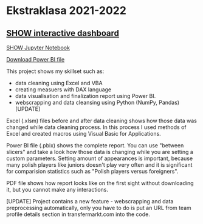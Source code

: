 # Ekstraklasa 2021-2022

## [SHOW interactive dashboard](https://app.powerbi.com/view?r=eyJrIjoiNmY5ZTcxYWEtZTExNi00ZWE0LThkZmItOGMwZDJlYWU0ZjFhIiwidCI6ImFjYjdlMzMyLWFjMTctNDA5ZC04OWZiLWE2MTQxNjEyNGM0YSIsImMiOjl9&pageName=ReportSection)

[SHOW Jupyter Notebook](https://github.com/michalprusaczyk98/Ekstraklasa-sezon-2021-2022/blob/main/Web_scrapping_and_preprocessing.ipynb)

[Download Power BI file](https://github.com/michalprusaczyk98/Ekstraklasa-sezon-2021-2022/raw/main/Ekstraklasa_2021-2022_Report.pbix)

This project shows my skillset such as: 
- data cleaning using Excel and VBA 
- creating measuers with DAX language 
- data visualisation and finalization report using Power BI.
- webscrapping and data cleansing using Python (NumPy, Pandas) [UPDATE]

Excel (.xlsm) files before and after data cleaning shows how those data was changed while data cleaning process. In this process I used methods of Excel and
created macros using Visual Basic for Applications. 

Power BI file (.pbix) shows the complete report. You can use "between slicers" and take a look how those data is changing while you are setting a custom parameters.
Setting amount of appearances is important, because many polish players like juniors doesn't play very often and it is significant for comparision statistics 
such as "Polish players versus foreigners".

PDF file shows how report looks like on the first sight without downloading it, but you cannot make any interactions.

[UPDATE] Project contains a new feature - webscrapping and data preprocessing automatically, only you have to do is put an URL from team profile details section in transfermarkt.com into the code.
